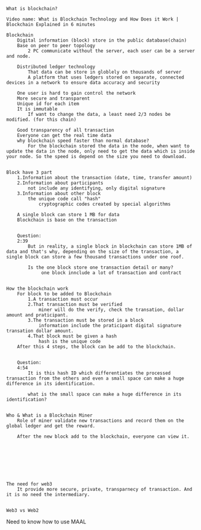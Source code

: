     What is blockchain?

    Video name: What is Blockchain Technology and How Does it Work | Blockchain Explained in 6 minutes

    Blockchain
        Digital information (block) store in the public database(chain)
        Base on peer to peer topology
            2 PC communicate without the server, each user can be a server and node.

        Distributed ledger technology 
            That data can be store in globlely on thousands of server
            A platform that uses ledgers stored on separate, connected devices in a network to ensure data accuracy and security

        One user is hard to gain control the network
        More secure and transparent
        Unique id for each item
        It is immutable
            If want to change the data, a least need 2/3 nodes be modified. (for this chain)

        Good transparency of all transaction
        Everyone can get the real time data
        why blockchain speed faster than normal database? 
            For the blockchain stored the data in the node, when want to update the data in the node, only need to get the data which is inside your node. So the speed is depend on the size you need to download.


    Block have 3 part
        1.Information about the transaction (date, time, transfer amount)
        2.Information about participants
            not include any identifying, only digital signature
        3.Information about other block
            the unique code call "hash" 
                cryptographic codes created by special algorithms

        A single block can store 1 MB for data
        Blockchain is base on the transaction


        Question:
        2:39
            But in reality, a single block in blockchain can store 1MB of data and that's why, depending on the size of the transaction, a single block can store a few thousand transactions under one roof.

            Is the one block store one transaction detail or many?
                 one block innclude a lot of transaction and contract


    How the blockchain work
        For block to be added to Blockchain
            1.A transaction must occur
            2.That transaction must be verified
                miner will do the verify, check the transation, dollar amount and praticipant.
            3.The transaction must be stored in a block
                information include the praticipant digital signature transation dollar amount.
            4.That block must be given a hash
                hash is the unique code 
        After this 4 steps, the block can be add to the blockchain.


        Question: 
        4:54
            It is this hash ID which differentiates the processed transaction from the others and even a small space can make a huge difference in its identification. 

            what is the small space can make a huge difference in its identification?
        

    Who & What is a Blockchain Miner
        Role of miner validate new transactions and record them on the global ledger and get the reward.

        After the new block add to the blockchain, everyone can view it.

    




    

    The need for web3
        It provide more secure, private, transparnecy of transaction. And it is no need the intermediary.
            

    Web3 vs Web2





Need to know how to use MAAL